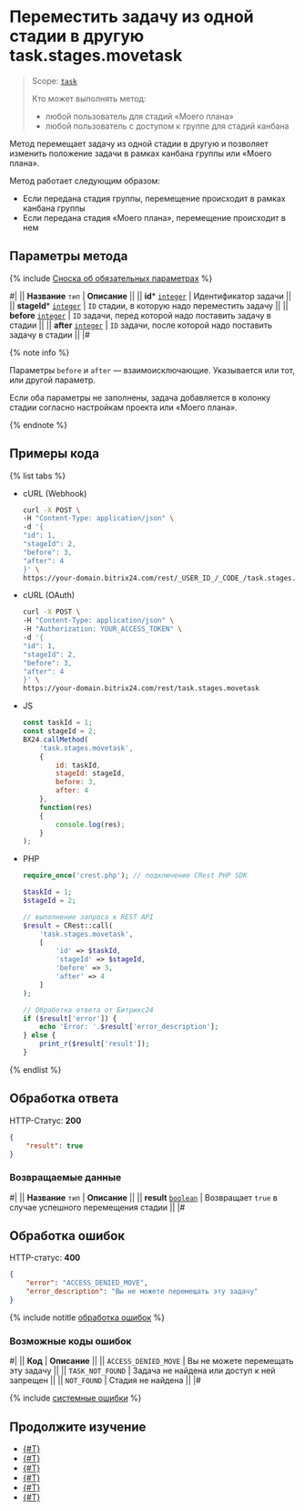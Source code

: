 # Переместить задачу из одной стадии в другую task.stages.movetask

> Scope: [`task`](../../scopes/permissions.md)
>
> Кто может выполнять метод:
> - любой пользователь для стадий «Моего плана»
> - любой пользователь с доступом к группе для стадий канбана

Метод перемещает задачу из одной стадии в другую и позволяет изменить положение задачи в рамках канбана группы или «Моего плана».

Метод работает следующим образом:
- Если передана стадия группы, перемещение происходит в рамках канбана группы
- Если передана стадия «Моего плана», перемещение происходит в нем

## Параметры метода

{% include [Сноска об обязательных параметрах](../../../_includes/required.md) %}

#|
|| **Название**
`тип` | **Описание** ||
|| **id***
[`integer`](../../data-types.md) | Идентификатор задачи ||
|| **stageId***
[`integer`](../../data-types.md) | `ID` стадии, в которую надо переместить задачу ||
|| **before**
[`integer`](../../data-types.md) | `ID` задачи, перед которой надо поставить задачу в стадии ||
|| **after**
[`integer`](../../data-types.md) | `ID` задачи, после которой надо поставить задачу в стадии ||
|#

{% note info %}

Параметры `before` и `after` — взаимоисключающие. Указывается или тот, или другой параметр.

Если оба параметры не заполнены, задача добавляется в колонку стадии согласно настройкам проекта или «Моего плана».

{% endnote %}

## Примеры кода

{% list tabs %}

- cURL (Webhook)

    ```bash
    curl -X POST \
    -H "Content-Type: application/json" \
    -d '{
    "id": 1,
    "stageId": 2,
    "before": 3,
    "after": 4
    }' \
    https://your-domain.bitrix24.com/rest/_USER_ID_/_CODE_/task.stages.movetask
    ```

- cURL (OAuth)

    ```bash
    curl -X POST \
    -H "Content-Type: application/json" \
    -H "Authorization: YOUR_ACCESS_TOKEN" \
    -d '{
    "id": 1,
    "stageId": 2,
    "before": 3,
    "after": 4
    }' \
    https://your-domain.bitrix24.com/rest/task.stages.movetask
    ```

- JS

    ```js
    const taskId = 1;
    const stageId = 2;
    BX24.callMethod(
        'task.stages.movetask',
        {
            id: taskId,
            stageId: stageId,
            before: 3,
            after: 4
        },
        function(res)
        {
            console.log(res);
        }
    );
    ```

- PHP

    ```php
    require_once('crest.php'); // подключение CRest PHP SDK

    $taskId = 1;
    $stageId = 2;

    // выполнение запроса к REST API
    $result = CRest::call(
        'task.stages.movetask',
        [
            'id' => $taskId,
            'stageId' => $stageId,
            'before' => 3,
            'after' => 4
        ]
    );

    // Обработка ответа от Битрикс24
    if ($result['error']) {
        echo 'Error: '.$result['error_description'];
    } else {
        print_r($result['result']);
    }
    ```

{% endlist %}

## Обработка ответа

HTTP-Статус: **200**

```json
{
    "result": true
}
```

### Возвращаемые данные

#|
|| **Название**
`тип` | **Описание** ||
|| **result** 
[`boolean`](../../data-types.md) | Возвращает `true` в случае успешного перемещения стадии
||
|#

## Обработка ошибок

HTTP-статус: **400**

```json
{
    "error": "ACCESS_DENIED_MOVE",
    "error_description": "Вы не можете перемещать эту задачу"
}
```

{% include notitle [обработка ошибок](../../../_includes/error-info.md) %}

### Возможные коды ошибок

#|
|| **Код** | **Описание** ||
|| `ACCESS_DENIED_MOVE` | Вы не можете перемещать эту задачу ||
|| `TASK_NOT_FOUND` | Задача не найдена или доступ к ней запрещен ||
|| `NOT_FOUND` | Стадия не найдена ||
|#

{% include [системные ошибки](../../../_includes/system-errors.md) %}

## Продолжите изучение 

- [{#T}](./index.md)
- [{#T}](./task-stages-add.md)
- [{#T}](./task-stages-update.md)
- [{#T}](./task-stages-get.md)
- [{#T}](./task-stages-can-move-task.md)
- [{#T}](./task-stages-delete.md)
